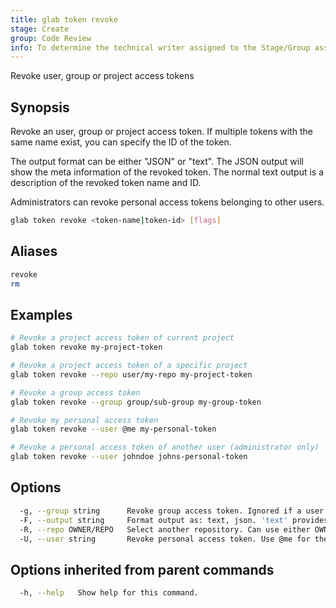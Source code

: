 ```yaml
---
title: glab token revoke
stage: Create
group: Code Review
info: To determine the technical writer assigned to the Stage/Group associated with this page, see https://about.gitlab.com/handbook/product/ux/technical-writing/#assignments
---
```


<!--
This documentation is auto generated by a script.
Please do not edit this file directly. Run `make gen-docs` instead.
-->

Revoke user, group or project access tokens

## Synopsis

Revoke an user, group or project access token. If multiple tokens with the same name exist, you can specify
the ID of the token.

The output format can be either "JSON" or "text". The JSON output will show the meta information of the
revoked token. The normal text output is a description of the revoked token name and ID.

Administrators can revoke personal access tokens belonging to other users.

```bash twoslash title="Terminal"
glab token revoke <token-name|token-id> [flags]
```

## Aliases

```bash twoslash title="Terminal"
revoke
rm
```

## Examples

```bash twoslash title="Terminal"
# Revoke a project access token of current project
glab token revoke my-project-token

# Revoke a project access token of a specific project
glab token revoke --repo user/my-repo my-project-token

# Revoke a group access token
glab token revoke --group group/sub-group my-group-token

# Revoke my personal access token
glab token revoke --user @me my-personal-token

# Revoke a personal access token of another user (administrator only)
glab token revoke --user johndoe johns-personal-token
```

## Options

```bash twoslash title="Terminal"
  -g, --group string      Revoke group access token. Ignored if a user or repository argument is set.
  -F, --output string     Format output as: text, json. 'text' provides the name and ID of the revoked token; 'json' outputs the token with metadata. (default "text")
  -R, --repo OWNER/REPO   Select another repository. Can use either OWNER/REPO or `GROUP/NAMESPACE/REPO` format. Also accepts full URL or Git URL.
  -U, --user string       Revoke personal access token. Use @me for the current user.
```

## Options inherited from parent commands

```bash twoslash title="Terminal"
  -h, --help   Show help for this command.
```

